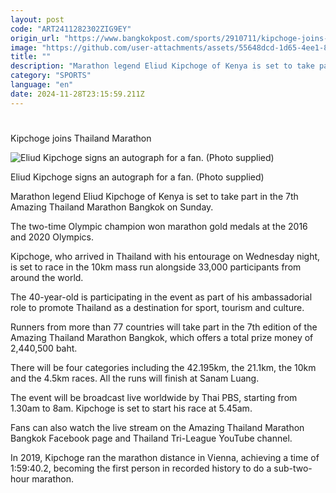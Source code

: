 ```yaml
---
layout: post
code: "ART2411282302ZIG9EY"
origin_url: "https://www.bangkokpost.com/sports/2910711/kipchoge-joins-thailand-marathon"
image: "https://github.com/user-attachments/assets/55648dcd-1d65-4ee1-8328-aaa85a971a30"
title: ""
description: "Marathon legend Eliud Kipchoge of Kenya is set to take part in the 7th Amazing Thailand Marathon Bangkok on Sunday."
category: "SPORTS"
language: "en"
date: 2024-11-28T23:15:59.211Z
---
```


# 

Kipchoge joins Thailand Marathon

![Eliud Kipchoge signs an autograph for a fan. (Photo supplied)](https://github.com/user-attachments/assets/0e80d665-3d75-408c-8d9a-0729588888a8)

Eliud Kipchoge signs an autograph for a fan. (Photo supplied)

Marathon legend Eliud Kipchoge of Kenya is set to take part in the 7th Amazing Thailand Marathon Bangkok on Sunday.

The two-time Olympic champion won marathon gold medals at the 2016 and 2020 Olympics.

Kipchoge, who arrived in Thailand with his entourage on Wednesday night, is set to race in the 10km mass run alongside 33,000 participants from around the world.

The 40-year-old is participating in the event as part of his ambassadorial role to promote Thailand as a destination for sport, tourism and culture.

Runners from more than 77 countries will take part in the 7th edition of the Amazing Thailand Marathon Bangkok, which offers a total prize money of 2,440,500 baht.

There will be four categories including the 42.195km, the 21.1km, the 10km and the 4.5km races. All the runs will finish at Sanam Luang.

The event will be broadcast live worldwide by Thai PBS, starting from 1.30am to 8am. Kipchoge is set to start his race at 5.45am.

Fans can also watch the live stream on the Amazing Thailand Marathon Bangkok Facebook page and Thailand Tri-League YouTube channel.

In 2019, Kipchoge ran the marathon distance in Vienna, achieving a time of 1:59:40.2, becoming the first person in recorded history to do a sub-two-hour marathon.